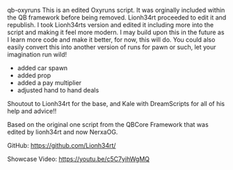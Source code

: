 qb-oxyruns
This is an edited Oxyruns script. It was orginally included within the QB framework before being removed. Lionh34rt proceeded to edit it and republish. I took Lionh34rts version and edited it including more into the script and making it feel more modern. I may build upon this in the future as I learn more code and make it better, for now, this will do. You could also easily convert this into another version of runs for pawn or such, let your imagination run wild!

- added car spawn
- added prop
- added a pay multiplier
- adjusted hand to hand deals

Shoutout to Lionh34rt for the base, and Kale with DreamScripts for all of his help and advice!!

Based on the original one script from the QBCore Framework that was edited by lionh34rt and now NerxaOG.

GitHub: https://github.com/Lionh34rt/

Showcase Video: https://youtu.be/c5C7yihWgMQ